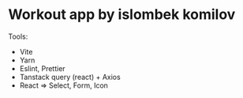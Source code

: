 # Workout app by islombek komilov

Tools:

- Vite
- Yarn
- Eslint, Prettier
- Tanstack query (react) + Axios
- React => Select, Form, Icon

<!-- - [@vitejs/plugin-react](https://github.com/vitejs/vite-plugin-react/blob/main/packages/plugin-react/README.md) uses [Babel](https://babeljs.io/) for Fast Refresh
- [@vitejs/plugin-react-swc](https://github.com/vitejs/vite-plugin-react-swc) uses [SWC](https://swc.rs/) for Fast Refresh -->

